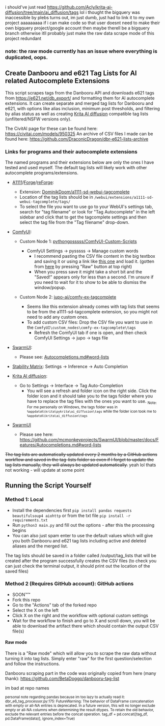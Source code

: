 i should've just read <https://github.com/Acly/krita-ai-diffusion/tree/main/ai_diffusion/tags> lol
i thought the bigquery was inaccessible by plebs turns out, im just dumb, just had to link it to my own project aaaaaaaaa
if i can make code so that user doesnt need to make their own bigquery project/google account then maybe therell be a bigquery branch
otherwise itll probably just make the raw data scrape mode of this project redundant

### note: the raw mode currently has an issue where everything is duplicated, oops.

## Create Danbooru and e621 Tag Lists for AI related Autocomplete Extensions

This script scrapes tags from the Danbooru API and downloads e621 tags from <https://e621.net/db_export/> and formatting them for AI autocomplete extensions. It can create separate and merged tag lists for Danbooru and e621, with options like alias inclusion, minimum post thresholds, and filtering by alias status as well as creating [Krita AI diffusion](https://github.com/Acly/krita-ai-diffusion) compatible tag lists (unfiltered/NSFW versions only).

The CivitAI page for these can be found here: <https://civitai.com/models/950325>
An archive of CSV files I made can be found here: <https://github.com/DraconicDragon/dbr-e621-lists-archive>

### Links for programs and their autocomplete extensions

The named programs and their extensions below are only the ones I have tested and used myself. The default tag lists will likely work with other autocomplete programs/extensions.

- [A1111](https://github.com/AUTOMATIC1111/stable-diffusion-webui)/[Forge](https://github.com/lllyasviel/stable-diffusion-webui-forge)/[reForge](https://github.com/Panchovix/stable-diffusion-webui-reForge):
  - Extension: [DominikDoom/a1111-sd-webui-tagcomplete](https://github.com/DominikDoom/a1111-sd-webui-tagcomplete)
  - Location of the tag lists should be in `/webui/extensions/a1111-sd-webui-tagcomplete/tags/`
  - To select the file you want to use go to your WebUI's settings tab, search for "tag filename" or look for "Tag Autocomplete" in the left sidebar and click that to get the tagcomplete settings and then select the tag file from the "Tag filename" drop-down.

- [ComfyUI](https://github.com/comfyanonymous/ComfyUI):
  - Custom Node 1: [pythongosssss/ComfyUI-Custom-Scripts](https://github.com/pythongosssss/ComfyUI-Custom-Scripts)
    - ComfyUI Settings -> pysssss -> Manage custom words
      - I recommend pasting the CSV file content in the big textbox and saving it or using a link like [this one](https://raw.githubusercontent.com/DraconicDragon/dbr-e621-lists-archive/refs/heads/main/tag-lists/danbooru_e621_merged/danbooru_e621_merged_2024-12-22_pt25-ia-dd-ed_spc.csv) and load it. (gotten from [here](https://github.com/DraconicDragon/dbr-e621-lists-archive/blob/main/tag-lists/danbooru_e621_merged/danbooru_e621_merged_2024-12-22_pt25-ia-dd-ed_spc.csv) by pressing "Raw" button at top right)
      - When you press save it might take a short bit and the "Saved!" appears only for less than a second. I'm unsure if you need to wait for it to show to be able to dismiss the window/popup.

  - Custom Node 2: [jupo-ai/comfy-ex-tagcomplete](https://github.com/jupo-ai/comfy-ex-tagcomplete)
    - Seems like this extension already comes with tag lists that seems to be from the a1111-sd-tagcomplete extension, so you might not need to add any custom ones.
    - To add custom CSV files: Drop the CSV file you want to use in the `ComfyUI\custom_nodes\comfy-ex-tagcomplete\tags`
      - Refresh the ComfyUI tab if one is open, and then check ComfyUI Settings -> jupo -> tags file

- [SwarmUI](https://github.com/LykosAI/StabilityMatrix):
  - Please see: [Autocompletions.md#word-lists](https://github.com/mcmonkeyprojects/SwarmUI/blob/master/docs/Features/Autocompletions.md#word-lists)

- [Stability Matrix](https://github.com/LykosAI/StabilityMatrix): Settings -> Inference -> Auto Completion

- [Krita AI diffusion](https://github.com/Acly/krita-ai-diffusion):
  - Go to Settings -> Interface -> Tag Auto-Completion
    - You will see a refresh and folder icon on the right side. Click the folder icon and it should take you to the tags folder where you have to replace the tag files with the ones you want to use.
    <sub>Note: For me personally on Windows, the tags folder was in `%appdata%\krita\pykrita\ai_diffusion\tags` while the folder icon took me to `%appdata%\krita\ai_diffusion\tags` </sub>

- [SwarmUI](https://github.com/mcmonkeyprojects/SwarmUI)
  - Please see here: <https://github.com/mcmonkeyprojects/SwarmUI/blob/master/docs/Features/Autocompletions.md#word-lists>

~~The tag lists are automatically updated every 2 months by a GitHub actions workflow and saved in the tag-lists folder so even if I forget to update the tag lists manually, they will always be updated automatically.~~ yeah lol thats not working - will update at some point

## Running the Script Yourself

### Method 1: Local

- Install the dependencies first `pip install pandas requests beautifulsoup4 aiohttp` or from the txt file `pip install -r requirements.txt`
- Run `python3 main.py` and fill out the options - after this the processing begins
- You can also just spam enter to use the default values which will give you both Danbooru and e621 tag lists including active and deleted aliases and the merged list.

The tag lists should be saved in a folder called /output/tag_lists that will be created after the program successfully creates the CSV files (to check you can just check the terminal output, it should print out the location of the saved files)

### Method 2 (Requires GitHub account): GitHub actions

- SOON:tm::tm:
- Fork this repo
- Go to the "Actions" tab of the forked repo
- Select the X on the left
- Click X on the right and the workflow with optional custom settings
- Wait for the workflow to finish and go to X and scroll down, you will be able to download the artifact there which should contain the output CSV file(s)

#### Raw mode

There is a "Raw mode" which will allow you to scrape the raw data without turning it into tag lists. Simply enter "raw" for the first question/selection and follow the instructions.

Danbooru scraping part in the code was originally copied from here (many thank): <https://github.com/BetaDoggo/danbooru-tag-list>

im bad at repo names

<sub>personal note regarding pandas because im too lazy to actually read it: dbr_e6_tag_processor.py:175: FutureWarning: The behavior of DataFrame concatenation with empty or all-NA entries is deprecated. In a future version, this will no longer exclude empty or all-NA columns when determining the result dtypes. To retain the old behavior, exclude the relevant entries before the concat operation.
  tag_df = pd.concat([tag_df, pd.DataFrame(data)], ignore_index=True)</sub>
